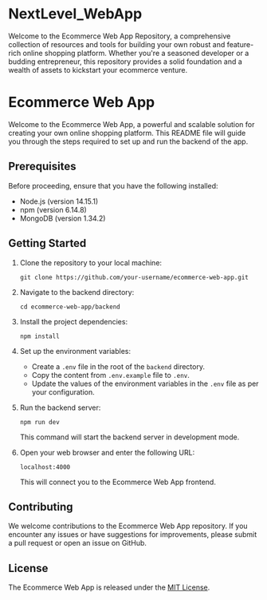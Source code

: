 # NextLevel_WebApp
Welcome to the Ecommerce Web App Repository, a comprehensive collection of resources and tools for building your own robust and feature-rich online shopping platform. Whether you're a seasoned developer or a budding entrepreneur, this repository provides a solid foundation and a wealth of assets to kickstart your ecommerce venture.
# Ecommerce Web App

Welcome to the Ecommerce Web App, a powerful and scalable solution for creating your own online shopping platform. This README file will guide you through the steps required to set up and run the backend of the app.

## Prerequisites

Before proceeding, ensure that you have the following installed:

- Node.js (version 14.15.1)
- npm (version 6.14.8)
- MongoDB (version 1.34.2)

## Getting Started

1. Clone the repository to your local machine:

   ```shell
   git clone https://github.com/your-username/ecommerce-web-app.git
   ```

2. Navigate to the backend directory:

   ```shell
   cd ecommerce-web-app/backend
   ```

3. Install the project dependencies:

   ```shell
   npm install
   ```

4. Set up the environment variables:

   - Create a `.env` file in the root of the `backend` directory.
   - Copy the content from `.env.example` file to `.env`.
   - Update the values of the environment variables in the `.env` file as per your configuration.

5. Run the backend server:

   ```shell
   npm run dev
   ```

   This command will start the backend server in development mode.

6. Open your web browser and enter the following URL:

   ```
   localhost:4000
   ```

   This will connect you to the Ecommerce Web App frontend.

## Contributing

We welcome contributions to the Ecommerce Web App repository. If you encounter any issues or have suggestions for improvements, please submit a pull request or open an issue on GitHub.

## License

The Ecommerce Web App is released under the [MIT License](LICENSE).
